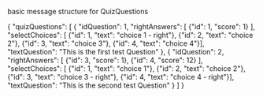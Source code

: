 basic message structure for QuizQuestions

{
  "quizQuestions": [
    {
      "idQuestion": 1,
      "rightAnswers": [
        {"id": 1, "score": 1}
      ],
      "selectChoices": [
        {"id": 1, "text": "choice 1 - right"},
        {"id": 2, "text": "choice 2"},
        {"id": 3, "text": "choice 3"},
        {"id": 4, "text": "choice 4"}],
      "textQuestion": "This is the first test Question"
    },
    {
      "idQuestion": 2,
      "rightAnswers": [
        {"id": 3, "score": 1},
        {"id": 4, "score": 12}
      ],
      "selectChoices": [
        {"id": 1, "text": "choice 1"},
        {"id": 2, "text": "choice 2"},
        {"id": 3, "text": "choice 3 - right"},
        {"id": 4, "text": "choice 4 - right"}],
      "textQuestion": "This is the second test Question"
    }
  ]
}

